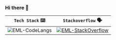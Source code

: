 ### Hi there 👋

| <code>Tech Stack</code> ⌨️ | <code>Stackoverflow</code> 🗣️ |
| --- | --- |
| ![EML-CodeLangs](https://github-readme-stats.vercel.app/api/top-langs/?username=eml-bin&layout=compact&theme=merko) | [![EML-StackOverflow](https://github-readme-stackoverflow.vercel.app/?userID=4010240&layout=compact&theme=dark)](https://stackoverflow.com/users/4010240/eduardo-ml) | 

<!--
**eml-bin/eml-bin** is a ✨ _special_ ✨ repository because its `README.md` (this file) appears on your GitHub profile.

Here are some ideas to get you started:

- 🔭 I’m currently working on ...
- 🌱 I’m currently learning ...
- 👯 I’m looking to collaborate on ...
- 🤔 I’m looking for help with ...
- 💬 Ask me about ...
- 📫 How to reach me: ...
- 😄 Pronouns: ...
- ⚡ Fun fact: ...
-->
